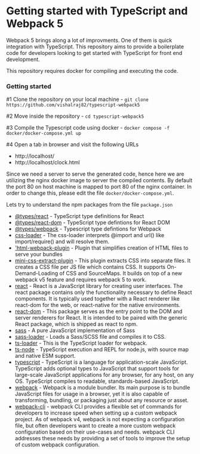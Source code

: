 # Getting started with TypeScript and Webpack 5

Webpack 5 brings along a lot of improvments. One of them is quick integration with TypeScript.
This repository aims to provide a boilerplate code for developers looking to get started with
TypeScript for front end development.

This repository requires docker for compiling and executing the code.

### Getting started

#1 Clone the repository on your local machine - `git clone https://github.com/vishalraj82/typescript-webpack5`

#2 Move inside the repository - `cd typescript-webpack5`

#3 Compile the Typescript code using docker - `docker compose -f docker/docker-compose.yml up`

#4 Open a tab in browser and visit the following URLs
  - http://localhost/
  - http://localhost/clock.html

Since we need a server to serve the generated code, hence here we are utilizing the nginx docker image to server the compiled contents. By default the port 80 on host machine is mapped to port 80 of the nginx container. In order to change this, please edit the file `docker/docker-compose.yml`.

Lets try to understand the npm packages from the file `package.json`

- [@types/react](https://npmjs.com/package/@types/react) - TypeScript type definitions for React
- [@types/react-dom](https://npmjs.com/package/@types/react-dom) - TypeScript type defintions for React DOM
- [@types/webpack](https://npmjs.com/package/@types/webpack) - Typescript type defintions for Webpack
- [css-loader](https://npmjs.com/package/css-loader) - The css-loader interprets @import and url() like import/require() and will resolve them.
- ['html-webpack-plugin](https://npmjs.com/package/html-webpack-plugin) - Plugin that simplifies creation of HTML files to serve your bundles
- [mini-css-extract-plugin](https://npmjs.com/package/mini-css-extract-plugin) - This plugin extracts CSS into separate files. It creates a CSS file per JS file which contains CSS. It supports On-Demand-Loading of CSS and SourceMaps. It builds on top of a new webpack v5 feature and requires webpack 5 to work.
- [react](https://npmjs.com/package/react) - React is a JavaScript library for creating user interfaces.
The react package contains only the functionality necessary to define React components. It is typically used together with a React renderer like react-dom for the web, or react-native for the native environments.
- [react-dom](https://npmjs.com/package/react-dom) - This package serves as the entry point to the DOM and server renderers for React. It is intended to be paired with the generic React package, which is shipped as react to npm.
- [sass](https://npmjs.com/package.sass) - A pure JavaScript implementation of Sass
- [sass-loader](https://npmjs.com/package/sass-loader) - Loads a Sass/SCSS file and compiles it to CSS.
- [ts-loader](https://npmjs.com/package/ts-loader) - This is the TypeScript loader for webpack.
- [ts-node](https://npmjs.com/package/ts-node) - TypeScript execution and REPL for node.js, with source map and native ESM support.
- [typescript](https://npmjs.com/package/typescript) - TypeScript is a language for application-scale JavaScript. TypeScript adds optional types to JavaScript that support tools for large-scale JavaScript applications for any browser, for any host, on any OS. TypeScript compiles to readable, standards-based JavaScript.
- [webpack](https://npmjs.com/package/webpack) - Webpack is a module bundler. Its main purpose is to bundle JavaScript files for usage in a browser, yet it is also capable of transforming, bundling, or packaging just about any resource or asset.
- [webpack-cli](https://npmjs.com/package/webpack-cli) - webpack CLI provides a flexible set of commands for developers to increase speed when setting up a custom webpack project. As of webpack v4, webpack is not expecting a configuration file, but often developers want to create a more custom webpack configuration based on their use-cases and needs. webpack CLI addresses these needs by providing a set of tools to improve the setup of custom webpack configuration.
